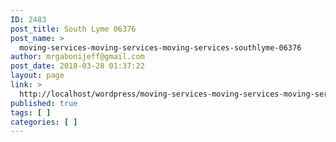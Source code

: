 ```yaml
---
ID: 2483
post_title: South Lyme 06376
post_name: >
  moving-services-moving-services-moving-services-southlyme-06376
author: mrgabonijeff@gmail.com
post_date: 2018-03-28 01:37:22
layout: page
link: >
  http://localhost/wordpress/moving-services-moving-services-moving-services-southlyme-06376/
published: true
tags: [ ]
categories: [ ]
---
```

